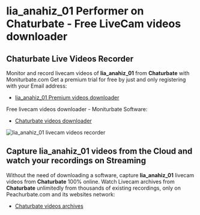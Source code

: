 # lia_anahiz_01 Performer on Chaturbate - Free LiveCam videos downloader

## Chaturbate Live Videos Recorder

Monitor and record livecam videos of **lia_anahiz_01** from **Chaturbate** with Moniturbate.com
Get a premium trial for free by just and only registering with your Email address:
* [lia_anahiz_01 Premium videos downloader](https://moniturbate.com/request-demo-licence-key.html)

Free livecam videos downloader - Moniturbate Software:
* [Chaturbate videos downloader](https://moniturbate.com/moniturbate-download-software.html)

![lia_anahiz_01 livecam videos recorder](https://peachurnet.com/templates/moniturbate-software.png)


## Capture lia_anahiz_01 videos from the Cloud and watch your recordings on Streaming

Without the need of downloading a software, capture **lia_anahiz_01** livecam videos from **Chaturbate** 100% online.
Watch Livecam archives from **Chaturbate** unlimitedly from thousands of existing recordings, only on Peachurbate.com and its websites network:
* [Chaturbate videos archives](https://peachurnet.com/)